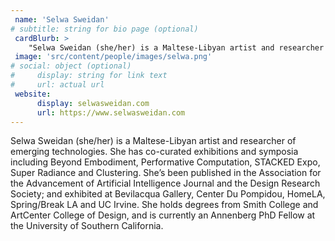 ```yaml
---
 name: 'Selwa Sweidan'
# subtitle: string for bio page (optional)
 cardBlurb: > 
    "Selwa Sweidan (she/her) is a Maltese-Libyan artist and researcher of emerging technologies. She has co-curated exhibitions and symposia including Beyond Embodiment, Performative Computation, STACKED Expo, Super Radiance and Clustering. She’s been published in the Association for the Advancement of Artificial Intelligence Journal and the Design Research Society; and exhibited at Bevilacqua Gallery, Center Du Pompidou, HomeLA, Spring/Break LA and UC Irvine. She holds degrees from Smith College and ArtCenter College of Design, and is currently an Annenberg PhD Fellow at the University of Southern California."
 image: 'src/content/people/images/selwa.png'
# social: object (optional)
#     display: string for link text
#     url: actual url 
 website: 
      display: selwasweidan.com
      url: https://www.selwasweidan.com
---
```


Selwa Sweidan (she/her) is a Maltese-Libyan artist and researcher of emerging technologies. She has co-curated exhibitions and symposia including Beyond Embodiment, Performative Computation, STACKED Expo, Super Radiance and Clustering. She’s been published in the Association for the Advancement of Artificial Intelligence Journal and the Design Research Society; and exhibited at Bevilacqua Gallery, Center Du Pompidou, HomeLA, Spring/Break LA and UC Irvine. She holds degrees from Smith College and ArtCenter College of Design, and is currently an Annenberg PhD Fellow at the University of Southern California.
